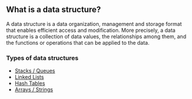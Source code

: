 ## What is a data structure?

A data structure is a data organization, management and storage format that enables efficient access and modification. More precisely, a data structure is a collection of data values, the relationships among them, and the functions or operations that can be applied to the data.

### Types of data structures

- [Stacks / Queues](stack-queue.md)
- [Linked Lists](linked-list.md)
- [Hash Tables](hash-table.md)
- [Arrays / Strings](array-string.md)
